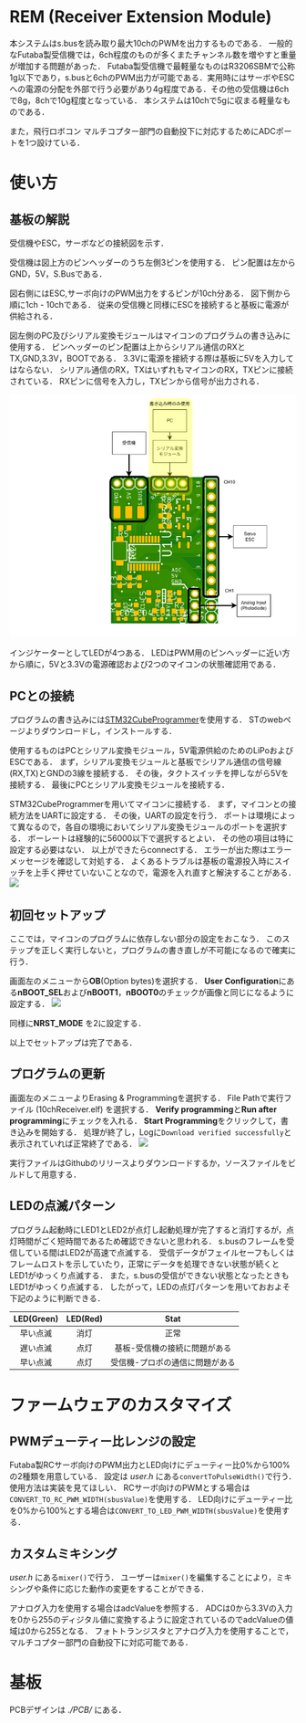 # REM (Receiver Extension Module)
本システムはs.busを読み取り最大10chのPWMを出力するものである．
一般的なFutaba製受信機では，6ch程度のものが多くまたチャンネル数を増やすと重量が増加する問題があった．
Futaba製受信機で最軽量なものはR3206SBMで公称1g以下であり，s.busと6chのPWM出力が可能である．実用時にはサーボやESCへの電源の分配を外部で行う必要があり4g程度である．その他の受信機は6chで8g，8chで10g程度となっている．
本システムは10chで5gに収まる軽量なものである．

また，飛行ロボコン マルチコプター部門の自動投下に対応するためにADCポートを1つ設けている．

# 使い方
## 基板の解説
受信機やESC，サーボなどの接続図を示す．

受信機は図上方のピンヘッダーのうち左側3ピンを使用する．
ピン配置は左からGND，5V，S.Busである．

図右側にはESC,サーボ向けのPWM出力をするピンが10ch分ある．
図下側から順に1ch - 10chである．
従来の受信機と同様にESCを接続すると基板に電源が供給される．

図左側のPC及びシリアル変換モジュールはマイコンのプログラムの書き込みに使用する．
ピンヘッダーのピン配置は上からシリアル通信のRXとTX,GND,3.3V，BOOTである．
3.3Vに電源を接続する際は基板に5Vを入力してはならない．
シリアル通信のRX，TXはいずれもマイコンのRX，TXピンに接続されている．
RXピンに信号を入力し，TXピンから信号が出力される．

![](./pin-assign.png)

インジケーターとしてLEDが4つある．
LEDはPWM用のピンヘッダーに近い方から順に，5Vと3.3Vの電源確認および2つのマイコンの状態確認用である．

## PCとの接続
プログラムの書き込みには[STM32CubeProgrammer](https://www.st.com/ja/development-tools/stm32cubeprog.html)を使用する．
STのwebページよりダウンロードし，インストールする．

使用するものはPCとシリアル変換モジュール，5V電源供給のためのLiPoおよびESCである．
まず，シリアル変換モジュールと基板でシリアル通信の信号線 (RX,TX)とGNDの3線を接続する．
その後，タクトスイッチを押しながら5Vを接続する．
最後にPCとシリアル変換モジュールを接続する．

STM32CubeProgrammerを用いてマイコンに接続する．
まず，マイコンとの接続方法をUARTに設定する．
その後，UARTの設定を行う．
ポートは環境によって異なるので，各自の環境においてシリアル変換モジュールのポートを選択する．
ボーレートは経験的に56000以下で選択するとよい．
その他の項目は特に設定する必要はない．
以上ができたらconnectする．
エラーが出た際はエラーメッセージを確認して対処する．
よくあるトラブルは基板の電源投入時にスイッチを上手く押せていないことなので，電源を入れ直すと解決することがある．
![](./STM32CubeProgrammer-launch.png)

## 初回セットアップ
ここでは，マイコンのプログラムに依存しない部分の設定をおこなう．
このステップを正しく実行しないと，プログラムの書き直しが不可能になるので確実に行う．

画面左のメニューから**OB**(Option bytes)を選択する．
**User Configuration**にある**nBOOT_SEL**および**nBOOT1**，**nBOOT0**のチェックが画像と同じになるように設定する．
![](./STM32CubeProgrammer-OptionBytes.png)

同様に**NRST_MODE** を2に設定する．

以上でセットアップは完了である．

## プログラムの更新
画面左のメニューよりErasing & Programmingを選択する．
File Pathで実行ファイル (10chReceiver.elf) を選択する．
**Verify programming**と**Run after programming**にチェックを入れる．
**Start Programming**をクリックして，書き込みを開始する．
処理が終了し，Logに`Download verified successfully`と表示されていれば正常終了である．
![](STM32CubeProgrammer-Programming.png)

実行ファイルはGithubのリリースよりダウンロードするか，ソースファイルをビルドして用意する．

## LEDの点滅パターン
プログラム起動時にLED1とLED2が点灯し起動処理が完了すると消灯するが，点灯時間がごく短時間であるため確認できないと思われる．
s.busのフレームを受信している間はLED2が高速で点滅する．
受信データがフェイルセーフもしくはフレームロストを示していたり，正常にデータを処理できない状態が続くとLED1がゆっくり点滅する．
また，s.busの受信ができない状態となったときもLED1がゆっくり点滅する．
したがって，LEDの点灯パターンを用いておおよそ下記のように判断できる．

|LED(Green)|LED(Red)|Stat|
|:--:|:--:|:--:|
|早い点滅|消灯|正常|
|遅い点滅|点灯|基板-受信機の接続に問題がある|
|早い点滅|点灯|受信機-プロポの通信に問題がある|

# ファームウェアのカスタマイズ
## PWMデューティー比レンジの設定
Futaba製RCサーボ向けのPWM出力とLED向けにデューティー比0%から100%の2種類を用意している．
設定は *user.h* にある`convertToPulseWidth()`で行う．
使用方法は実装を見てほしい．
RCサーボ向けのPWMとする場合は`CONVERT_TO_RC_PWM_WIDTH(sbusValue)`を使用する．
LED向けにデューティー比を0%から100%とする場合は`CONVERT_TO_LED_PWM_WIDTH(sbusValue)`を使用する．

## カスタムミキシング
*user.h* にある`mixer()`で行う．
ユーザーは`mixer()`を編集することにより，ミキシングや条件に応じた動作の変更をすることができる．

アナログ入力を使用する場合はadcValueを参照する．
ADCは0から3.3Vの入力を0から255のディジタル値に変換するように設定されているのでadcValueの値域は0から255となる．
フォトトランジスタとアナログ入力を使用することで，マルチコプター部門の自動投下に対応可能である．

# 基板
PCBデザインは *./PCB/* にある．